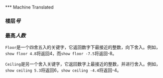 ﻿*** Machine Translated
### **楼层***号*

### **最高***人数*

`Floor`是一个四舍五入的关键字，它返回数字下最接近的整数，向下舍入。例如，`show floor 4.8`将返回4，而`show floor -7.5`将返回-8。

`Ceiling`是另一个舍入关键字，它返回数字上最接近的整数，并进行舍入。例如，`show ceiling 5.3`将返回6，`show ceiling -4.4`将返回-4。